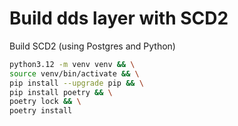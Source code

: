 # Build dds layer with SCD2
Build SCD2 (using Postgres and Python)


```bash
python3.12 -m venv venv && \
source venv/bin/activate && \
pip install --upgrade pip && \
pip install poetry && \
poetry lock && \
poetry install
```
